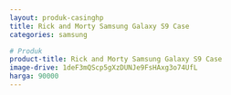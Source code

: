 ```yaml
---
layout: produk-casinghp
title: Rick and Morty Samsung Galaxy S9 Case
categories: samsung

# Produk
product-title: Rick and Morty Samsung Galaxy S9 Case
image-drive: 1deF3mQScp5gXzDUNJe9FsHAxg3o74UfL
harga: 90000
---
```

